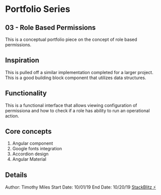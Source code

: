 # Portfolio Series
## 03 - Role Based Permissions
This is a conceptual portfolio piece on the concept of role based permissions.

## Inspiration
This is pulled off a similar implementation completed for a larger project. This is a good building block component that utilizes data structures.

## Functionality
This is a functional interface that allows viewing configuration of permissiona and how to check if a role has ability to run an operational action.

## Core concepts
1. Angular component
2. Google fonts integration
3. Accordion design
4. Angular Material

## Details
Author: Timothy Miles
Start Date: 10/01/19
End Date: 10/20/19
[StackBlitz ⚡️](https://stackblitz.com/edit/angular-cp3b6g)
